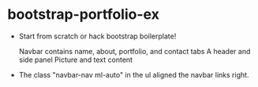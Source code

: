# bootstrap-portfolio-ex

* Start from scratch or hack bootstrap boilerplate!

  Navbar contains name, about, portfolio, and contact tabs
  A header and side panel
  Picture and text content 

* The class "navbar-nav ml-auto" in the ul aligned the navbar links right.


